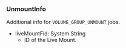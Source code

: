 ### UnmountInfo
Additional info for `VOLUME_GROUP_UNMOUNT` jobs.

- liveMountFid: System.String
  - ID of the Live Mount.
